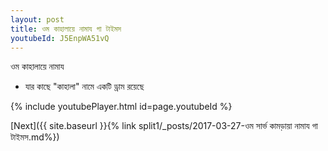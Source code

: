 ```yaml
---
layout: post
title: ওম কাহালায়ে নামায গা টাইমস
youtubeId: J5EnpWA51vQ
---
```

 
 
 ওম কাহালায়ে নামায  
 
 -  যার কাছে "কাহালা" নামে একটি ড্রাম রয়েছে 
 
  
 
  
 
 
 
 
 
 


{% include youtubePlayer.html id=page.youtubeId %}
 
[Next]({{ site.baseurl }}{% link  split1/_posts/2017-03-27-ওম সার্ভ কামড়ায়া নামায গা টাইমস.md%})
 
